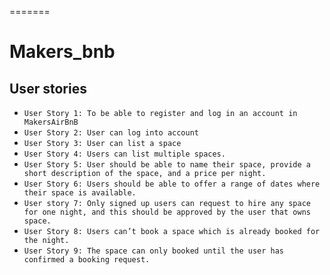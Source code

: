 
=======
# Makers_bnb
## User stories
- ```User Story 1: To be able to register and log in an account in MakersAirBnB```
- ```User Story 2: User can log into account```
- ```User Story 3: User can list a space```
- ```User Story 4: Users can list multiple spaces.```
- ```User Story 5: User should be able to name their space, provide a short description of the space, and a price per night.```
- ```User Story 6: Users should be able to offer a range of dates where their space is available.```
- ```User story 7: Only signed up users can request to hire any space for one night, and this should be approved by the user that owns space.```
- ```User Story 8: Users can’t book a space which is already booked for the night.```
- ```User Story 9: The space can only booked until the user has confirmed a booking request.```

